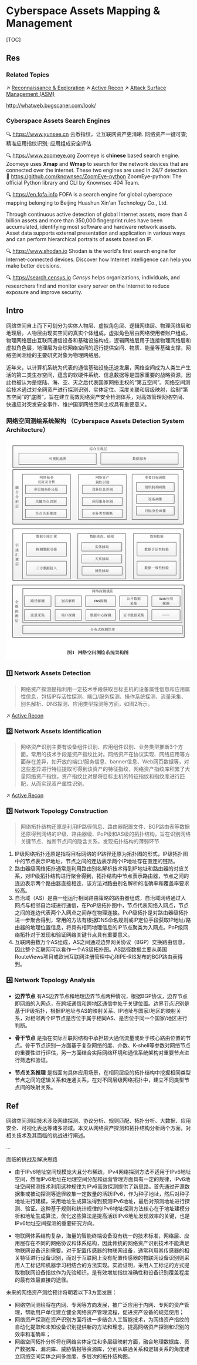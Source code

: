 # Cyberspace Assets Mapping & Management

[TOC]



## Res
### Related Topics
↗ [Reconnaissance & Exploration](../../🤔%20Pen-testing%20Tools/Reconnaissance%20&%20Exploration/Reconnaissance%20&%20Exploration.md)
↗ [Active Recon](../../../🥇%20Best%20Practice/💉%20Pen-testing/Explore%20&%20Reconnaissance%20Phase/Active%20Recon/Active%20Recon.md)
↗ [Attack Surface Management (ASM)](../🚀%20Attack%20Surface%20Management%20(ASM)/Attack%20Surface%20Management%20(ASM).md)

http://whatweb.bugscaner.com/look/



### Cyberspace Assets Search Engines
🔍 https://www.yunsee.cn
云悉指纹，让互联网资产更清晰. 网络资产一键可查; 精准应用指纹识别; 应用组成安全评估.

🔍 https://www.zoomeye.org
Zoomeye is **chinese** based search engine. Zoomeye uses **Xmap** and **Wmap** to search for the network devices that are connected over the internet. These two engines are used in 24/7 detection.
🚧 https://github.com/knownsec/ZoomEye-python
ZoomEye-python: The official Python library and CLI by Knownsec 404 Team.

🔍 https://en.fofa.info
FOFA is a search engine for global cyberspace mapping belonging to Beijing Huashun Xin'an Technology Co., Ltd.

Through continuous active detection of global Internet assets, more than 4 billion assets and more than 350,000 fingerprint rules have been accumulated, identifying most software and hardware network assets. Asset data supports external presentation and application in various ways and can perform hierarchical portraits of assets based on IP.

🔍 https://www.shodan.io
Shodan is the world's first search engine for Internet-connected devices. Discover how Internet intelligence can help you make better decisions.

🔍 https://search.censys.io
_Censys_ helps organizations, individuals, and researchers find and monitor every server on the Internet to reduce exposure and improve security.



## Intro
网络空间自上而下可划分为实体人物层、虚拟角色层、逻辑网络层、物理网络层和地理层。人物层由现实空间的真实个体组成，虚拟角色层由网络使用者账户组成，物理网络层由互联网通信设备和基础设施构成，逻辑网络层用于连接物理网络层和虚拟角色层，地理层为全球网络空间的运行提供空间、物质、能量等基础支撑，网络空间测绘的主要研究对象为物理网络层。

近年来，以计算机系统为代表的通信基础设施迅速发展，网络空间成为人类生产生活的第二类生存空间，蕴含的软硬件系统、信息数据等是国家重要的战略资源，因此也被认为是继陆、海、空、天之后代表国家网络主权的“第五空间”。网络空间测绘技术通过对全网资产进行探测识别、实体定位、深度关联和层级映射，绘制“第五空间”的“底图”，旨在建立高效网络资产安全检测体系，对高效管理网络空间、快速应对突发安全事件、维护国家网络空间主权具有重要意义。


### 网络空间测绘系统架构 （Cyberspace Assets Detection System Architecture）
![](../../../../../Assets/Pics/Pasted%20image%2020231005164056.png)


### 1️⃣ Network Assets Detection
> 网络资产探测是指利用一定技术手段获取目标主机的设备属性信息和应用属性信息，包括IP存活性探测、端口/服务探测、操作系统探测、流量采集、别名解析、DNS探测、应用类型探测等方面，如图2所示。

↗ [Active Recon](../../../🥇%20Best%20Practice/💉%20Pen-testing/Explore%20&%20Reconnaissance%20Phase/Active%20Recon/Active%20Recon.md)


### 2️⃣ Network Assets Identification
> 网络资产识别主要有设备组件识别、应用组件识别、业务类型推断3个方面，常用的技术手段是资产指纹比对。网络资产在协议实现、网络应用等方面存在差异，如开放的端口/服务信息、banner信息、Web网页数据等，对这些差异进行特征提取可得到该资产的特征指纹，网络资产指纹库积累了大量网络资产指纹。资产指纹比对是将目标主机的特征指纹和指纹库进行匹配，从而实现资产属性识别。

↗ [Active Recon](../../../🥇%20Best%20Practice/💉%20Pen-testing/Explore%20&%20Reconnaissance%20Phase/Active%20Recon/Active%20Recon.md)


### 3️⃣ Network Topology Construction
> 网络拓扑结构还原是利用IP路径信息、路由器配置文件、BGP路由表等数据还原得到网络的IP级、路由器级、PoP级和AS级的拓扑结构，旨在识别网络关键节点、推断节点间的隐含关系，发现拓扑结构的薄弱环节

1. IP级网络拓扑还原是指将目标网络的IP路径还原为拓扑图的形式，IP级拓扑图中的节点表示IP地址，节点之间的连边表示两个IP地址存在直连的链路。
2. 路由器级网络拓扑通常是利用路由别名解析技术得到IP地址和路由器的对应关系，对IP级拓扑结构进行聚合得到，拓扑结构中节点表示路由器，节点之间的连边表示两个路由器直接相连，该方法对路由别名解析的准确率和覆盖率要求较高。
3. 自治域（AS）是由一组运行相同路由策略的路由器组成，自治域网络通过入网点与相邻自治域进行通信，在PoP级拓扑图中，节点代表网络入网点，节点之间的连边代表两个入网点之间存在物理连接。PoP级拓扑是对路由器级拓扑进一步聚合得到，常用的方法有根据DNS命名规则或IP定位手段获取IP地址/路由器的地理位置信息，将具有相同地理信息的IP节点聚类为入网点。PoP级网络拓扑对于发现和验证网络关键节点具有重要意义。
4. 互联网由数万个AS组成，AS之间通过边界网关协议（BGP）交换路由信息，因此整个互联网可以看作一个AS级拓扑图。AS路径数据主要从美国RouteViews项目或欧洲互联网注册管理中心RIPE-RIS发布的BGP路由表得到。


### 4️⃣ Network Topology Analysis
- **边界节点** 有AS边界节点和地理边界节点两种情况，根据BGP协议，边界节点即网络的入网点，在跨域通信和跨地区通信中处于关键位置。边界节点识别是基于IP级拓扑，根据IP地址与AS的映射关系、IP地址与国家/地区的映射关系，对相邻两个IP节点是否位于属于相同AS、是否位于同一个国家/地区进行判断。

- **骨干节点** 是指在实际互联网结构中承担较大通信流量或处于核心路由位置的节点。骨干节点识别一方面基于复杂网络的度、介数、K-shell等参数对网络节点的重要性进行评估，另一方面结合实际网络环境和通信系统架构对重要节点进行筛选和验证。

- **节点关系推理** 是指面向具体应用场景，在相同层级的拓扑结构中挖掘相同类型节点之间的逻辑关系和连通关系，在对不同层级网络拓扑中，建立不同类型节点间的映射关系。



## Ref
[👍 网络空间资产探测与分析技术研究 | 国家保密局]: http://www.gjbmj.gov.cn/n1/2022/0422/c411145-32406257.html

网络空间测绘技术涉及网络探测、协议分析、规则匹配、拓扑分析、大数据、应用安全、可视化表达等诸多领域。本文从网络资产探测和拓扑结构分析两个方面，对相关技术及其面临的挑战进行阐述。

...

面临的挑战及解决思路
- 由于IPv6地址空间规模庞大且分布稀疏，IPv4网络探测方法不适用于IPv6地址空间，然而IPv6地址在地理空间分配和运营管理方面具有一定的规律，IPv6地址空间预测技术利用这种规律为IPv6高效探测提供了新思路。首先通过开源数据集或被动探测等途径收集一定数量的活跃IPv6，作为种子地址，然后对种子地址进行建模，采用地址生成算法得到预测IPv6地址，最后对预测地址进行探测、验证。这种基于规则和统计规律的IPv6地址探测方法核心在于地址建模分析和地址生成算法，优化这些算法是提高活跃IPv6地址发现效率的关键，也是IPv6地址空间探测的重要研究方向。

- 物联网体系结构复杂，海量的智能终端设备没有统一的技术标准，网络层、应用层存在不同的网络协议和体系结构，因此传统的网络资产识别技术不能满足物联网设备识别需要。对于配置传感器的物联网设备，通常利用其传感器的相关特征进行设备识别，而对于互联网上没有配置传感器的物联网设备识别则采用人工标记和机器学习相结合的方法实现。实验证明，采用人工标记的方式提取物联网设备指纹作为先验知识，是有效增加指纹准确性和设备识别覆盖程度的最有效最直接的途径。

未来的网络资产测绘预计将朝着以下3方面发展：
- 网络空间测绘将在内网、专网等方向发展，被广泛应用于内网、专网的资产管理，帮助用户单位建立健全网络资产管理流程，促进资产设备的规范使用；
- 网络资产探测在资产识别方面将进一步结合人工智能技术，为网络资产指纹的自动化提取和未知设备识别提供新的方法和理念，提高网络资产探测和识别的效率和准确率；
- 网络空间拓扑分析将在网络实体定位和多层级映射方面，融合地理数据库、资产数据库、漏洞库、威胁情报等资源库，分别从联通关系和逻辑关系的角度建立网络空间实体之间多维度、多层次的拓扑结构图。


[棚改的高峰与退潮：货币化安置政策成拐点]: https://finance.sina.cn/2020-11-26/detail-iiznezxs3892038.d.html

[Zoomeye — Find open servers, Webcams, Porn sites vulnerabilities | Medium]: https://medium.com/@danielwebimprints/zoomeye-find-open-servers-webcams-porn-sites-vulnerabilities-c8096e05b45
